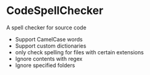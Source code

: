 # CodeSpellChecker

A spell checker for source code

- Support CamelCase words
- Support custom dictionaries
- only check spelling for files with certain extensions
- Ignore contents with regex
- Ignore specified folders